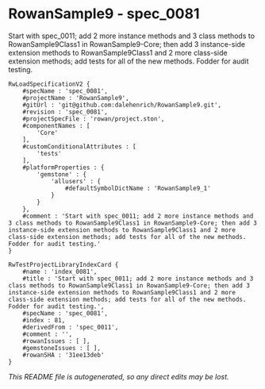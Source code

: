 # RowanSample9 - spec_0081
Start with spec_0011; add 2 more instance methods and 3 class methods to RowanSample9Class1 in RowanSample9-Core; then add 3 instance-side extension methods to RowanSample9Class1 and 2 more class-side extension methods; add tests for all of the new methods. Fodder for audit testing.
```
RwLoadSpecificationV2 {
	#specName : 'spec_0081',
	#projectName : 'RowanSample9',
	#gitUrl : 'git@github.com:dalehenrich/RowanSample9.git',
	#revision : 'spec_0081',
	#projectSpecFile : 'rowan/project.ston',
	#componentNames : [
		'Core'
	],
	#customConditionalAttributes : [
		'tests'
	],
	#platformProperties : {
		'gemstone' : {
			'allusers' : {
				#defaultSymbolDictName : 'RowanSample9_1'
			}
		}
	},
	#comment : 'Start with spec_0011; add 2 more instance methods and 3 class methods to RowanSample9Class1 in RowanSample9-Core; then add 3 instance-side extension methods to RowanSample9Class1 and 2 more class-side extension methods; add tests for all of the new methods. Fodder for audit testing.'
}

RwTestProjectLibraryIndexCard {
	#name : 'index_0081',
	#title : 'Start with spec_0011; add 2 more instance methods and 3 class methods to RowanSample9Class1 in RowanSample9-Core; then add 3 instance-side extension methods to RowanSample9Class1 and 2 more class-side extension methods; add tests for all of the new methods. Fodder for audit testing.',
	#specName : 'spec_0081',
	#index : 81,
	#derivedFrom : 'spec_0011',
	#comment : '',
	#rowanIssues : [ ],
	#gemstoneIssues : [ ],
	#rowanSHA : '31ee13deb'
}
```

*This README file is autogenerated, so any direct edits may be lost.*
